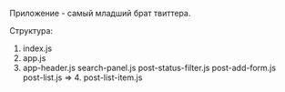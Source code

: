 Приложение - самый младший брат твиттера.

Структура:
1. index.js
2. app.js
3.  app-header.js
    search-panel.js
    post-status-filter.js
    post-add-form.js
    post-list.js => 4. post-list-item.js
